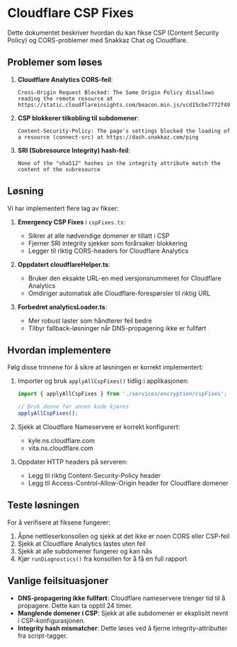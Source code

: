 # Cloudflare CSP Fixes

Dette dokumentet beskriver hvordan du kan fikse CSP (Content Security Policy) og CORS-problemer med Snakkaz Chat og Cloudflare.

## Problemer som løses

1. **Cloudflare Analytics CORS-feil**: 
   ```
   Cross-Origin Request Blocked: The Same Origin Policy disallows reading the remote resource at https://static.cloudflareinsights.com/beacon.min.js/vcd15cbe7772f49c399c6a5babf22c1241717689176015
   ```

2. **CSP blokkerer tilkobling til subdomener**:
   ```
   Content-Security-Policy: The page's settings blocked the loading of a resource (connect-src) at https://dash.snakkaz.com/ping
   ```

3. **SRI (Subresource Integrity) hash-feil**:
   ```
   None of the "sha512" hashes in the integrity attribute match the content of the subresource
   ```

## Løsning

Vi har implementert flere lag av fikser:

1. **Emergency CSP Fixes** i `cspFixes.ts`:
   - Sikrer at alle nødvendige domener er tillatt i CSP
   - Fjerner SRI integrity sjekker som forårsaker blokkering
   - Legger til riktig CORS-headers for Cloudflare Analytics

2. **Oppdatert cloudflareHelper.ts**:
   - Bruker den eksakte URL-en med versjonsnummeret for Cloudflare Analytics
   - Omdiriger automatisk alle Cloudflare-forespørsler til riktig URL

3. **Forbedret analyticsLoader.ts**:
   - Mer robust laster som håndterer feil bedre
   - Tilbyr fallback-løsninger når DNS-propagering ikke er fullført

## Hvordan implementere

Følg disse trinnene for å sikre at løsningen er korrekt implementert:

1. Importer og bruk `applyAllCspFixes()` tidlig i applikasjonen:
   ```typescript
   import { applyAllCspFixes } from './services/encryption/cspFixes';
   
   // Bruk denne før annen kode kjøres
   applyAllCspFixes();
   ```

2. Sjekk at Cloudflare Nameservere er korrekt konfigurert:
   - kyle.ns.cloudflare.com
   - vita.ns.cloudflare.com

3. Oppdater HTTP headers på serveren:
   - Legg til riktig Content-Security-Policy header
   - Legg til Access-Control-Allow-Origin header for Cloudflare domener

## Teste løsningen

For å verifisere at fiksene fungerer:

1. Åpne nettleserkonsollen og sjekk at det ikke er noen CORS eller CSP-feil
2. Sjekk at Cloudflare Analytics lastes uten feil
3. Sjekk at alle subdomener fungerer og kan nås
4. Kjør `runDiagnostics()` fra konsollen for å få en full rapport

## Vanlige feilsituasjoner

- **DNS-propagering ikke fullført**: Cloudflare nameservere trenger tid til å propagere. Dette kan ta opptil 24 timer.
- **Manglende domener i CSP**: Sjekk at alle subdomener er eksplisitt nevnt i CSP-konfigurasjonen.
- **Integrity hash mismatcher**: Dette løses ved å fjerne integrity-attributter fra script-tagger.

